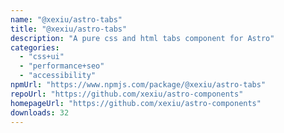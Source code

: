 ```yaml
---
name: "@xexiu/astro-tabs"
title: "@xexiu/astro-tabs"
description: "A pure css and html tabs component for Astro"
categories:
  - "css+ui"
  - "performance+seo"
  - "accessibility"
npmUrl: "https://www.npmjs.com/package/@xexiu/astro-tabs"
repoUrl: "https://github.com/xexiu/astro-components"
homepageUrl: "https://github.com/xexiu/astro-components"
downloads: 32
---
```

